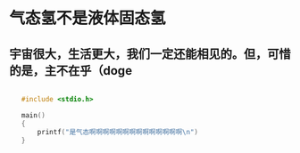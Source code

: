 # 气态氢不是液体固态氢

## 宇宙很大，生活更大，我们一定还能相见的。但，可惜的是，主不在乎（doge

 ```c

    #include <stdio.h>

    main()
    {
        printf("是气态啊啊啊啊啊啊啊啊啊啊啊啊啊啊\n")
    }
    
```

